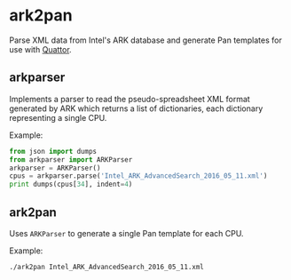 ark2pan
=======

Parse XML data from Intel's ARK database and generate Pan templates for use with [Quattor](www.quattor.org).

arkparser
---------

Implements a parser to read the pseudo-spreadsheet XML format generated by ARK which returns a list of dictionaries, each dictionary representing a single CPU.

Example:
```python
from json import dumps
from arkparser import ARKParser
arkparser = ARKParser()
cpus = arkparser.parse('Intel_ARK_AdvancedSearch_2016_05_11.xml')
print dumps(cpus[34], indent=4)
```


ark2pan
-------

Uses `ARKParser` to generate a single Pan template for each CPU.

Example:
```
./ark2pan Intel_ARK_AdvancedSearch_2016_05_11.xml
```
